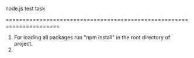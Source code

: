 node.js test task

======================================================================

1. For loading all packages run "npm install" in the root directory of project.
2.